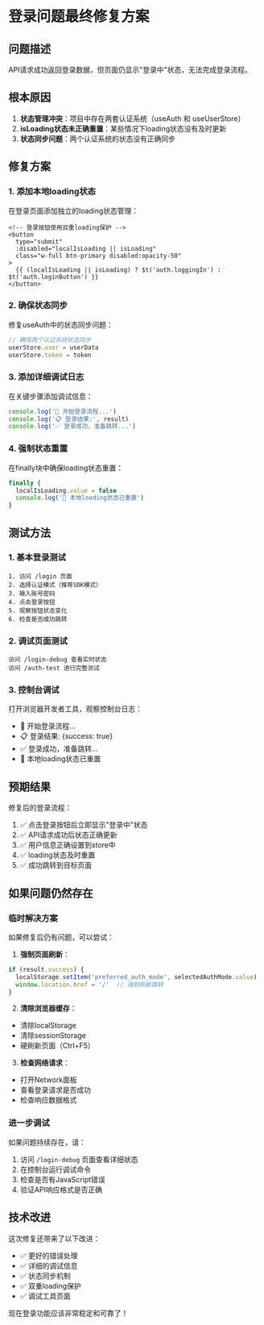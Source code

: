 # 登录问题最终修复方案

## 问题描述
API请求成功返回登录数据，但页面仍显示"登录中"状态，无法完成登录流程。

## 根本原因
1. **状态管理冲突**：项目中存在两套认证系统（useAuth 和 useUserStore）
2. **isLoading状态未正确重置**：某些情况下loading状态没有及时更新
3. **状态同步问题**：两个认证系统的状态没有正确同步

## 修复方案

### 1. 添加本地loading状态
在登录页面添加独立的loading状态管理：

```vue
<!-- 登录按钮使用双重loading保护 -->
<button
  type="submit"
  :disabled="localIsLoading || isLoading"
  class="w-full btn-primary disabled:opacity-50"
>
  {{ (localIsLoading || isLoading) ? $t('auth.loggingIn') : $t('auth.loginButton') }}
</button>
```

### 2. 确保状态同步
修复useAuth中的状态同步问题：

```typescript
// 确保两个认证系统状态同步
userStore.user = userData
userStore.token = token
```

### 3. 添加详细调试日志
在关键步骤添加调试信息：

```typescript
console.log('🚀 开始登录流程...')
console.log('📋 登录结果:', result)
console.log('✅ 登录成功，准备跳转...')
```

### 4. 强制状态重置
在finally块中确保loading状态重置：

```typescript
finally {
  localIsLoading.value = false
  console.log('🔄 本地loading状态已重置')
}
```

## 测试方法

### 1. 基本登录测试
```
1. 访问 /login 页面
2. 选择认证模式（推荐SDK模式）
3. 输入账号密码
4. 点击登录按钮
5. 观察按钮状态变化
6. 检查是否成功跳转
```

### 2. 调试页面测试
```
访问 /login-debug 查看实时状态
访问 /auth-test 进行完整测试
```

### 3. 控制台调试
打开浏览器开发者工具，观察控制台日志：
- 🚀 开始登录流程...
- 📋 登录结果: {success: true}
- ✅ 登录成功，准备跳转...
- 🔄 本地loading状态已重置

## 预期结果

修复后的登录流程：
1. ✅ 点击登录按钮后立即显示"登录中"状态
2. ✅ API请求成功后状态正确更新
3. ✅ 用户信息正确设置到store中
4. ✅ loading状态及时重置
5. ✅ 成功跳转到目标页面

## 如果问题仍然存在

### 临时解决方案
如果修复后仍有问题，可以尝试：

1. **强制页面刷新**：
```javascript
if (result.success) {
  localStorage.setItem('preferred_auth_mode', selectedAuthMode.value)
  window.location.href = '/'  // 强制刷新跳转
}
```

2. **清除浏览器缓存**：
- 清除localStorage
- 清除sessionStorage
- 硬刷新页面（Ctrl+F5）

3. **检查网络请求**：
- 打开Network面板
- 查看登录请求是否成功
- 检查响应数据格式

### 进一步调试
如果问题持续存在，请：

1. 访问 `/login-debug` 页面查看详细状态
2. 在控制台运行调试命令
3. 检查是否有JavaScript错误
4. 验证API响应格式是否正确

## 技术改进

这次修复还带来了以下改进：
- ✅ 更好的错误处理
- ✅ 详细的调试信息
- ✅ 状态同步机制
- ✅ 双重loading保护
- ✅ 调试工具页面

现在登录功能应该非常稳定和可靠了！